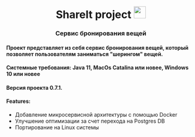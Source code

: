<h1 align="center">ShareIt project</a> 
<img src="https://github.com/blackcater/blackcater/raw/main/images/Hi.gif" height="32"/></h1>
<h3 align="center">Сервис бронирования вещей</h3>
<h4 align="left">Проект представляет из себя сервис бронирования вещей, который позволяет пользователям заниматься "шерингом" вещей.</h4>
<h4 align="left">Системные требования: Java 11, MacOs Catalina или новее, Windows 10 или новее</h4>
<h4 align="left">Версия проекта 0.7.1.</h4> 
<h4 align="left">Features:</h4>
<ul>
  <li>Добавление микросервисной архитектуры с помощью Docker</li>
  <li>Улучшение оптимизации за счет перехода на Postgres DB</li>
  <li>Портирование на Linux системы</li>
</ul>
